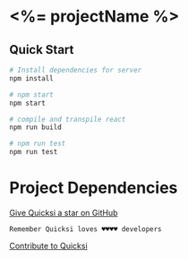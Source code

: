 # <%= projectName %>

## Quick Start

``` bash
# Install dependencies for server
npm install

# npm start
npm start

# compile and transpile react
npm run build

# npm run test
npm run test
```

# Project Dependencies

[Give Quicksi a star on GitHub](https://github.com/AnayoOleru/quicksi)

`Remember Quicksi loves ♥️♥️♥️♥️ developers`

[Contribute to Quicksi]()
